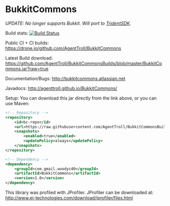BukkitCommons
=============

*UPDATE: No longer supports Bukkit. Will port to [TridentSDK](http://github.com/TridentSDK).*

Build stats: [![Build Status](https://api.shippable.com/projects/53e6844a6167b7740020551f/badge/master)](https://www.shippable.com/projects/53e6844a6167b7740020551f/builds/history)

Public CI + CI builds: https://drone.io/github.com/AgentTroll/BukkitCommons

Latest Build download: https://github.com/AgentTroll/BukkitCommonsBuilds/blob/master/BukkitCommons.jar?raw=true

Documentation/Bugs: http://bukkitcommons.atlassian.net

Javadocs: http://agenttroll.github.io/BukkitCommons/

Setup:
You can download this jar directly from the link above, or you can use Maven:
```xml
<!-- Repository -->
<repository>
    <id>bc-repo</id>
    <url>https://raw.githubusercontent.com/AgentTroll/BukkitCommonsBuilds/master/</url>
    <snapshots>
        <enabled>true</enabled>
        <updatePolicy>always</updatePolicy>
    </snapshots>
</repository>

<!-- Dependency -->
<dependency>
    <groupId>com.gmail.woodyc40</groupId>
    <artifactId>BukkitCommons</artifactId>
    <version>1.0</version>
</dependency>
```

This library was profiled with JProfiler. JProfiler can be downloaded at:
http://www.ej-technologies.com/download/jprofiler/files.html
